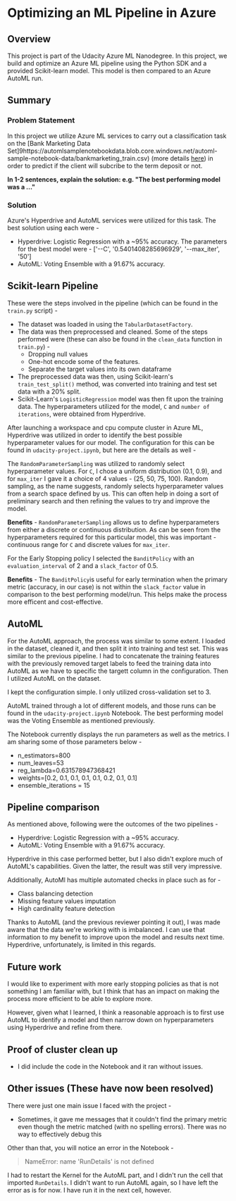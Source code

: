 # Optimizing an ML Pipeline in Azure

## Overview
This project is part of the Udacity Azure ML Nanodegree.
In this project, we build and optimize an Azure ML pipeline using the Python SDK and a provided Scikit-learn model.
This model is then compared to an Azure AutoML run.

## Summary

### Problem Statement
In this project we utilize Azure ML services to carry out a classification task on the [Bank Marketing Data Set]9https://automlsamplenotebookdata.blob.core.windows.net/automl-sample-notebook-data/bankmarketing_train.csv) (more details [here](https://archive.ics.uci.edu/ml/datasets/Bank+Marketing)) in order to predict if the client will subcribe to the term deposit or not.

**In 1-2 sentences, explain the solution: e.g. "The best performing model was a ..."**
### Solution
Azure's Hyperdrive and AutoML services were utilized for this task. The best solution using each were -

- Hyperdrive: Logistic Regression with a ~95% accuracy. The parameters for the best model were - ['--C', '0.5401408285696929', '--max_iter', '50']
- AutoML: Voting Ensemble with a 91.67% accuracy.

## Scikit-learn Pipeline

These were the steps involved in the pipeline (which can be found in the `train.py` script) -
- The dataset was loaded in using the `TabularDatasetFactory`. 
- The data was then preprocessed and cleaned. Some of the steps performed were (these can also be found in the `clean_data` function in `train.py`) -
  - Dropping null values
  - One-hot encode some of the features.
  - Separate the target values into its own dataframe
- The preprocessed data was then, using Scikit-learn's `train_test_split()` method, was converted into training and test set data with a 20% split.
- Scikit-Learn's `LogisticRegression` model was then fit upon the training data. The hyperparameters utilized for the model, `C` and `number of iterations`, were obtained from Hyperdrive.

After launching a workspace and cpu compute cluster in Azure ML, Hyperdrive was utilized in order to identify the best possible hyperparameter values for our model. The configuration for this can be found in `udacity-project.ipynb`, but here are the details as well -

The `RandomParameterSampling` was utilized to randomly select hyperparameter values. For `C`, I chose a uniform distribution (0.1, 0.9), and for `max_iter` I gave it a choice of 4 values - (25, 50, 75, 100). Random sampling, as the name suggests, randomly selects hyperparameter values from a search space defined by us. This can often help in doing a sort of preliminary search and then refining the values to try and improve the model.

**Benefits** - `RandomParameterSampling` allows us to define hyperparameters from either a discrete or continuous distribution. As can be seen from the hyperparameters required for this particular model, this was important - continuous range for `C` and discrete values for `max_iter`.

For the Early Stopping policy I selected the `BanditPolicy` with an `evaluation_interval` of 2 and a `slack_factor` of 0.5.

**Benefits** - The `BanditPolicy`is useful for early termination when the primary metric (accuracy, in our case) is not within the `slack_factor` value in comparison to the best performing model/run. This helps make the process more efficent and cost-effective. 


## AutoML
For the AutoML approach, the process was similar to some extent. I loaded in the dataset, cleaned it, and then split it into training and test set. This was similar to the previous pipeline. I had to concatenate the training features with the previously removed target labels to feed the training data into AutoML as we have to specific the targett column in the configuration. Then I utilized AutoML on the dataset.

I kept the configuration simple. I only utilized cross-validation set to 3.

AutoML trained through a lot of different models, and those runs can be found in the `udacity-project.ipynb` Notebook. The best performing model was the Voting Ensemble as mentioned previously.

The Notebook currently displays the run parameters as well as the metrics. I am sharing some of those parameters below -

- n_estimators=800
- num_leaves=53
- reg_lambda=0.631578947368421
- weights=[0.2, 0.1, 0.1, 0.1, 0.1, 0.2, 0.1, 0.1]
- ensemble_iterations = 15


## Pipeline comparison
As mentioned above, following were the outcomes of the two pipelines - 

- Hyperdrive: Logistic Regression with a ~95% accuracy.
- AutoML: Voting Ensemble with a 91.67% accuracy.

Hyperdrive in this case performed better, but I also didn't explore much of AutoML's capabilities. Given the latter, the result was still very impressive.

Additionally, AutoMl has multiple automated checks in place such as for - 

- Class balancing detection
- Missing feature values imputation
- High cardinality feature detection

Thanks to AutoML (and the previous reviewer pointing it out), I was made aware that the data we're working with is imbalanced. I can use that information to my benefit to improve upon the model and results next time. Hyperdrive, unfortunately, is limited in this regards. 

## Future work
I would like to experiment with more early stopping policies as that is not something I am familiar with, but I think that has an impact on making the process more efficient to be able to explore more. 

However, given what I learned, I think a reasonable approach is to first use AutoML to identify a model and then narrow down on hyperparameters using Hyperdrive and refine from there. 

## Proof of cluster clean up
- I did include the code in the Notebook and it ran without issues.

## Other issues (These have now been resolved)

There were just one main issue I faced with the project -

- Sometimes, it gave me messages that it couldn't find the primary metric even though the metric matched (with no spelling errors). There was no way to effectively debug this

Other than that, you will notice an error in the Notebook - 

> NameError: name 'RunDetails' is not defined

I had to restart the Kernel for the AutoML part, and I didn't run the cell that imported `RunDetails`. I didn't want to run AutoML again, so I have left the error as is for now. I have run it in the next cell, however.
